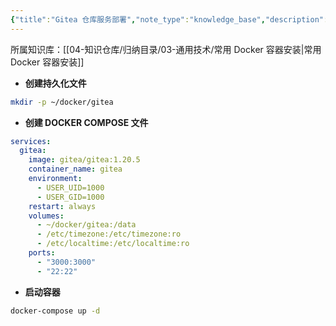 ```yaml
---
{"title":"Gitea 仓库服务部署","note_type":"knowledge_base","description":"使用 docker-compose 部署 Gitea 仓库服务","tags":["docker","docker compose"],"create_time":"2024-08-12","update_time":"2025-02-19","dg-home":false,"dg-publish":true,"aliase":[],"root":"常用 Docker 容器安装","permalink":"/04-知识仓库/知识单元/03-通用技术/常用 Docker 容器安装/Gitea 仓库服务部署/","dgPassFrontmatter":true,"noteIcon":"","created":"2024-08-12","updated":"2025-02-19"}
---
```



所属知识库：[[04-知识仓库/归纳目录/03-通用技术/常用 Docker 容器安装\|常用 Docker 容器安装]]

- **创建持久化文件**

```bash
mkdir -p ~/docker/gitea
```

- **创建 DOCKER COMPOSE 文件**

```yml
services:
  gitea:
    image: gitea/gitea:1.20.5
    container_name: gitea
    environment:
      - USER_UID=1000
      - USER_GID=1000
    restart: always
    volumes:
      - ~/docker/gitea:/data
      - /etc/timezone:/etc/timezone:ro
      - /etc/localtime:/etc/localtime:ro
    ports:
      - "3000:3000"
      - "22:22"
```

- **启动容器**

```bash
docker-compose up -d
```
